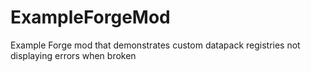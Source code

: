 # ExampleForgeMod
Example Forge mod that demonstrates custom datapack registries not displaying errors when broken
